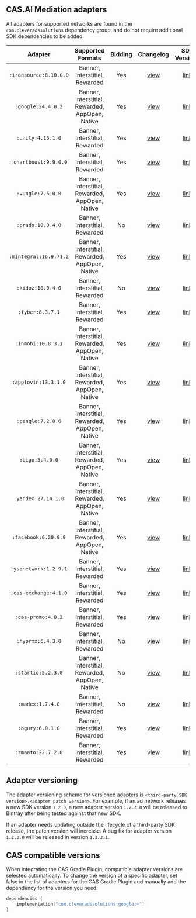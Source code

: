 ## CAS.AI Mediation adapters

All adapters for supported networks are found in the `com.cleveradssolutions` dependency group, and do not require additional SDK dependencies to be added.  

|        Adapter         |       Supported Formats        | Bidding | Changelog | SDK Versions |
|:----------------------:|:------------------------------:|:-------:| :-------: | :----------: |
| `:ironsource:8.10.0.0` |  Banner, Interstitial, Rewarded | Yes | [view](IronSource/CHANGELOG.md) | [link](https://developers.ironsrc.com/ironsource-mobile/android/sdk-change-log/) |
| `:google:24.4.0.2` |  Banner, Interstitial, Rewarded, AppOpen, Native | Yes | [view](GoogleMobileAds/CHANGELOG.md) | [link](https://developers.google.com/admob/android/rel-notes) |
| `:unity:4.15.1.0` |  Banner, Interstitial, Rewarded | Yes | [view](UnityAds/CHANGELOG.md) | [link](https://docs.unity.com/ads/en-us/manual/Changelog) |
| `:chartboost:9.9.0.0` |  Banner, Interstitial, Rewarded | Yes | [view](Chartboost/CHANGELOG.md) | [link](https://docs.chartboost.com/en/monetization/integrate/android/changelog/) |
| `:vungle:7.5.0.0` |  Banner, Interstitial, Rewarded, AppOpen, Native | Yes | [view](LiftoffMonetize/CHANGELOG.md) | [link](https://support.vungle.com/hc/en-us/articles/15722228922395-Download-Vungle-SDK-for-Android-Amazon) |
| `:prado:10.0.4.0` |  Banner, Interstitial, Rewarded | No | [view](Prado/CHANGELOG.md) | [link](https://github.com/Prado-SDK/prado-mobile-sdk/tree/release/10.0.0/Prado%20Direct/Android) |
| `:mintegral:16.9.71.2` |  Banner, Interstitial, Rewarded, AppOpen, Native | Yes | [view](Mintegral/CHANGELOG.md) | [link](https://dev.mintegral.com/doc/index.html?file=sdk-m_sdk-android&lang=en) |
| `:kidoz:10.0.4.0` |  Banner, Interstitial, Rewarded | No | [view](Kidoz/CHANGELOG.md) | [link](https://github.com/Kidoz-SDK/kidoz-mobile-sdk/tree/release/10.0.0/Kidoz%20Direct/Android) |
| `:fyber:8.3.7.1` |  Banner, Interstitial, Rewarded | Yes | [view](DTExchange/CHANGELOG.md) | [link](https://developer.digitalturbine.com/hc/en-us/articles/360010834177-DT-Exchange-Android-Changelog) |
| `:inmobi:10.8.3.1` |  Banner, Interstitial, Rewarded, AppOpen, Native | Yes | [view](InMobi/CHANGELOG.md) | [link](https://support.inmobi.com/monetize/sdk-documentation/android-guidelines/changelogs-android/android-changelogs-kotlin) |
| `:applovin:13.3.1.0` |  Banner, Interstitial, Rewarded, AppOpen, Native | Yes | [view](AppLovin/CHANGELOG.md) | [link](https://github.com/AppLovin/AppLovin-MAX-SDK-Android/releases) |
| `:pangle:7.2.0.6` |  Banner, Interstitial, Rewarded, AppOpen, Native | Yes | [view](Pangle/CHANGELOG.md) | [link](https://www.pangleglobal.com/publisher/integration) |
| `:bigo:5.4.0.0` |  Banner, Interstitial, Rewarded, AppOpen, Native | Yes | [view](BigoAds/CHANGELOG.md) | [link](https://www.bigossp.com/guide/sdk/android/version) |
| `:yandex:27.14.1.0` |  Banner, Interstitial, Rewarded, AppOpen, Native | Yes | [view](YandexMobileAds/CHANGELOG.md) | [link](https://github.com/yandexmobile/yandex-ads-sdk-android/blob/master/changelogs/mobileads/CHANGELOG.md) |
| `:facebook:6.20.0.0` |  Banner, Interstitial, Rewarded, AppOpen, Native | Yes | [view](AudienceNetwork/CHANGELOG.md) | [link](https://developers.facebook.com/docs/audience-network/setting-up/platform-setup/android/changelog) |
| `:ysonetwork:1.2.9.1` |  Banner, Interstitial, Rewarded | Yes | [view](YSONetwork/CHANGELOG.md) | [link](null) |
| `:cas-exchange:4.1.0` |  Banner, Interstitial, Rewarded | Yes | [view](CASExchange/CHANGELOG.md) | [link](null) |
| `:cas-promo:4.0.2` |  Banner, Interstitial, Rewarded | Yes | [view](CrossPromo/CHANGELOG.md) | [link](null) |
| `:hyprmx:6.4.3.0` |  Banner, Interstitial, Rewarded | No | [view](HyprMX/CHANGELOG.md) | [link](https://documentation.hyprmx.com/android-sdk/downloads-change-log/change-log/android-sdk-change-log) |
| `:startio:5.2.3.0` |  Banner, Interstitial, Rewarded, AppOpen, Native | No | [view](StartIO/CHANGELOG.md) | [link](https://support.start.io/hc/en-us/articles/5813405015442-Android-SDK-Change-Log) |
| `:madex:1.7.4.0` |  Banner, Interstitial, Rewarded | No | [view](Madex/CHANGELOG.md) | [link](https://madex.gitbook.io/madex-documentation/android-sdk/change-log) |
| `:ogury:6.0.1.0` |  Banner, Interstitial, Rewarded | Yes | [view](Ogury/CHANGELOG.md) | [link](https://support.ogury.com/inapp/release-notes/ogury-sdk/android) |
| `:smaato:22.7.2.0` |  Banner, Interstitial, Rewarded | Yes | [view](Smaato/CHANGELOG.md) | [link](https://developers.smaato.com/publishers/nextgen-sdk-android-changelog/) |


## Adapter versioning
The adapter versioning scheme for versioned adapters is `<third-party SDK version>.<adapter patch version>`. For example, if an ad network releases a new SDK version `1.2.3`, a new adapter version `1.2.3.0` will be released to Bintray after being tested against that new SDK.

If an adapter needs updating outside the lifecycle of a third-party SDK release, the patch version will increase. A bug fix for adapter version `1.2.3.0` will be released in version `1.2.3.1`.

## CAS compatible versions
When integrating the CAS Gradle Plugin, compatible adapter versions are selected automatically. To change the version of a specific adapter, set false in the list of adapters for the CAS Gradle Plugin and manually add the dependency for the version you need.

```kotlin
dependencies {
    implementation("com.cleveradssolutions:google:+")
}
```
